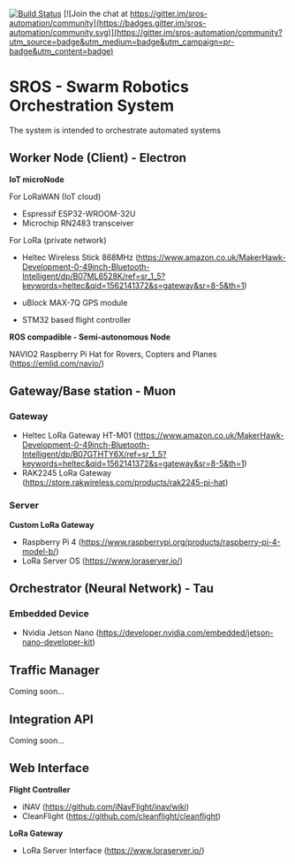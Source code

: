 [![Build Status](https://travis-ci.org/alexantoniades/sros-automation.svg?branch=master)](https://travis-ci.org/alexantoniades/sros-automation) [![Join the chat at https://gitter.im/sros-automation/community](https://badges.gitter.im/sros-automation/community.svg)](https://gitter.im/sros-automation/community?utm_source=badge&utm_medium=badge&utm_campaign=pr-badge&utm_content=badge)

# SROS - Swarm Robotics Orchestration System
The system is intended to orchestrate automated systems 

## Worker Node (Client) - Electron

**IoT microNode**

For LoRaWAN (IoT cloud)
- Espressif ESP32-WROOM-32U
- Microchip RN2483 transceiver

For LoRa (private network)
- Heltec Wireless Stick 868MHz (https://www.amazon.co.uk/MakerHawk-Development-0-49inch-Bluetooth-Intelligent/dp/B07ML6528K/ref=sr_1_5?keywords=heltec&qid=1562141372&s=gateway&sr=8-5&th=1)

- uBlock MAX-7Q GPS module
- STM32 based flight controller

**ROS compadible - Semi-autonomous Node**

NAVIO2 Raspberry Pi Hat for Rovers, Copters and Planes (https://emlid.com/navio/)

## Gateway/Base station - Muon

### Gateway
- Heltec LoRa Gateway HT-M01 (https://www.amazon.co.uk/MakerHawk-Development-0-49inch-Bluetooth-Intelligent/dp/B07GTHTY6X/ref=sr_1_5?keywords=heltec&qid=1562141372&s=gateway&sr=8-5&th=1)
- RAK2245 LoRa Gateway (https://store.rakwireless.com/products/rak2245-pi-hat)

### Server

**Custom LoRa Gateway**
- Raspberry Pi 4 (https://www.raspberrypi.org/products/raspberry-pi-4-model-b/)
- LoRa Server OS (https://www.loraserver.io/)

## Orchestrator (Neural Network) - Tau

### Embedded Device
- Nvidia Jetson Nano (https://developer.nvidia.com/embedded/jetson-nano-developer-kit)

## Traffic Manager
Coming soon...

## Integration API
Coming soon...

## Web Interface
**Flight Controller**
- iNAV (https://github.com/iNavFlight/inav/wiki)
- CleanFlight (https://github.com/cleanflight/cleanflight)

**LoRa Gateway**
- LoRa Server Interface (https://www.loraserver.io/)
